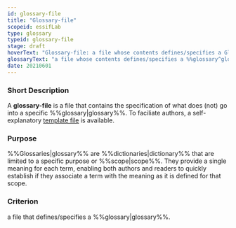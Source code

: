 ```yaml
---
id: glossary-file
title: "Glossary-file"
scopeid: essifLab
type: glossary
typeid: glossary-file
stage: draft
hoverText: "Glossary-file: a file whose contents defines/specifies a Glossary."
glossaryText: "a file whose contents defines/specifies a %%glossary^glossary%%."
date: 20210601
---
```


### Short Description
A **glossary-file** is a file that contains the specification of what does (not) go into a specific %%glossary|glossary%%. To faciliate authors, a self-explanatory [template file](/tev1-templates/glossary-file.md) is available.

### Purpose
%%Glossaries|glossary%% are %%dictionaries|dictionary%% that are limited to a specific purpose or %%scope|scope%%. They provide a single meaning for each term, enabling both authors and readers to quickly establish if they associate a term with the meaning as it is defined for that scope.

### Criterion
a file that defines/specifies a %%glossary|glossary%%.
